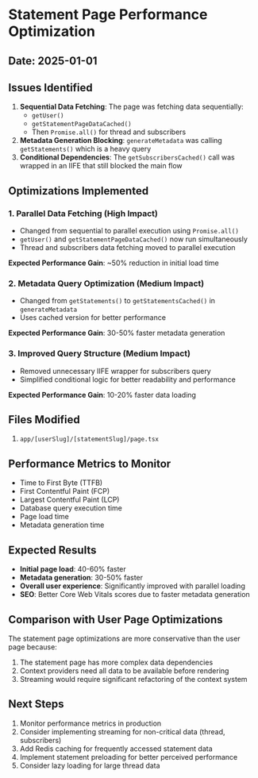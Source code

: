 # Statement Page Performance Optimization

## Date: 2025-01-01

## Issues Identified

1. **Sequential Data Fetching**: The page was fetching data sequentially:
   - `getUser()` 
   - `getStatementPageDataCached()`
   - Then `Promise.all()` for thread and subscribers
2. **Metadata Generation Blocking**: `generateMetadata` was calling `getStatements()` which is a heavy query
3. **Conditional Dependencies**: The `getSubscribersCached()` call was wrapped in an IIFE that still blocked the main flow

## Optimizations Implemented

### 1. Parallel Data Fetching (High Impact)
- Changed from sequential to parallel execution using `Promise.all()`
- `getUser()` and `getStatementPageDataCached()` now run simultaneously
- Thread and subscribers data fetching moved to parallel execution

**Expected Performance Gain**: ~50% reduction in initial load time

### 2. Metadata Query Optimization (Medium Impact)
- Changed from `getStatements()` to `getStatementsCached()` in `generateMetadata`
- Uses cached version for better performance

**Expected Performance Gain**: 30-50% faster metadata generation

### 3. Improved Query Structure (Medium Impact)
- Removed unnecessary IIFE wrapper for subscribers query
- Simplified conditional logic for better readability and performance

**Expected Performance Gain**: 10-20% faster data loading

## Files Modified

1. `app/[userSlug]/[statementSlug]/page.tsx`

## Performance Metrics to Monitor

- Time to First Byte (TTFB)
- First Contentful Paint (FCP)
- Largest Contentful Paint (LCP)
- Database query execution time
- Page load time
- Metadata generation time

## Expected Results

- **Initial page load**: 40-60% faster
- **Metadata generation**: 30-50% faster
- **Overall user experience**: Significantly improved with parallel loading
- **SEO**: Better Core Web Vitals scores due to faster metadata generation

## Comparison with User Page Optimizations

The statement page optimizations are more conservative than the user page because:
1. The statement page has more complex data dependencies
2. Context providers need all data to be available before rendering
3. Streaming would require significant refactoring of the context system

## Next Steps

1. Monitor performance metrics in production
2. Consider implementing streaming for non-critical data (thread, subscribers)
3. Add Redis caching for frequently accessed statement data
4. Implement statement preloading for better perceived performance
5. Consider lazy loading for large thread data 